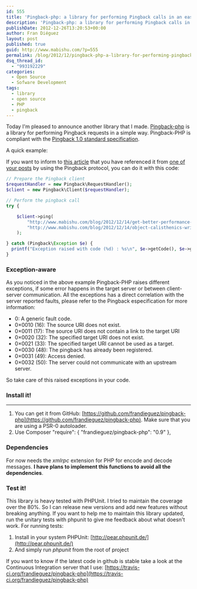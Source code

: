 ```yaml
---
id: 555
title: 'Pingback-php: a library for performing Pingback calls in an easy-way'
description: 'Pingback-php: a library for performing Pingback calls in an easy-way'
publishDate: 2012-12-26T13:20:53+00:00
author: Fran Diéguez
layout: post
published: true
guid: http://www.mabishu.com/?p=555
permalink: /blog/2012/12/pingback-php-a-library-for-performing-pingback-calls-in-an-easy-way/
dsq_thread_id:
  - "993192229"
categories:
  - Open Source
  - Sofware Development
tags:
  - library
  - open source
  - PHP
  - pingback
---
```

Today I'm pleased to announce another library that I made. [Pingback-php](http://frandieguez.github.com/pingback-php/">Pingback-php) is a library for performing Pingback requests in a simple way. Pingback-PHP is compliant with the [Pingback 1.0 standard specification](http://www.hixie.ch/specs/pingback/pingback).

A quick example:

If you want to inform to [this article](http://www.mabishu.com/blog/2012/12/14/object-calisthenics-write-better-object-oriented-code/) that you have referenced it from [one of your posts](http://www.mabishu.com/blog/2012/12/14/get-better-performance-and-life-from-your-ssd-in-linux-based-systems/) by using the Pingback protocol, you can do it with this code:

```php
// Prepare the Pingback client
$requestHandler = new Pingback\RequestHandler();
$client = new Pingback\Client($requestHandler);

// Perform the pingback call
try {

    $client->ping(
        "http://www.mabishu.com/blog/2012/12/14/get-better-performance-and-life-from-your-ssd-in-linux-based-systems/",
        "http://www.mabishu.com/blog/2012/12/14/object-calisthenics-write-better-object-oriented-code/";
    );

} catch (Pingback\Exception $e) {
  printf("Exception raised with code (%d) : %s\n", $e->getCode(), $e->getMessage());
}
```

### Exception-aware

As you noticed in the above example Pingback-PHP raises different exceptions, if some error happens in the target server or between client-server communication. All the exceptions has a direct correlation with the server reported faults, please refer to the Pingback especification for more information:

*   0: A generic fault code.
*   0×0010 (16): The source URI does not exist.
*   0×0011 (17): The source URI does not contain a link to the target URI
*   0×0020 (32): The specified target URI does not exist.
*   0×0021 (33): The specified target URI cannot be used as a target.
*   0×0030 (48): The pingback has already been registered.
*   0×0031 (49): Access denied.
*   0×0032 (50): The server could not communicate with an upstream server.

So take care of this raised exceptions in your code.

### Install it!
---------------------------------------------------------------------

1.  You can get it from GitHub: [https://github.com/frandieguez/pingback-php](https://github.com/frandieguez/pingback-php). Make sure that you are using a PSR-0 autoloader.
2.  Use Composer "require": { "frandieguez/pingback-php": "0.9" },

### Dependencies


For now needs the _xmlrpc_ extension for PHP for encode and decode messages. **I have plans to implement this functions to avoid all the dependencies**.

### Test it!

This library is heavy tested with PHPUnit. I tried to maintain the coverage over the 80%. So I can release new versions and add new features without breaking anything. If you want to help me to maintain this library updated, run the unitary tests with phpunit to give me feedback about what doesn't work. For running tests:

1.  Install in your system PHPUnit: [http://pear.phpunit.de/](http://pear.phpunit.de/)
2.  And simply run _phpunit_ from the root of project

If you want to know if the latest code in github is stable take a look at the Continuous Integration server that I use: [https://travis-ci.org/frandieguez/pingback-php](https://travis-ci.org/frandieguez/pingback-php)
